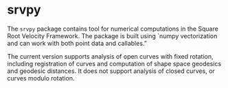 # srvpy

The `srvpy` package contains tool for numerical computations in the Square Root Velocity Framework. The package is built using `numpy vectorization and can work with both point data and callables.”

The current version supports analysis of open curves with fixed rotation, including registration of curves and computation of shape space geodesics and geodesic distances. It does not support analysis of closed curves, or curves modulo rotation.
